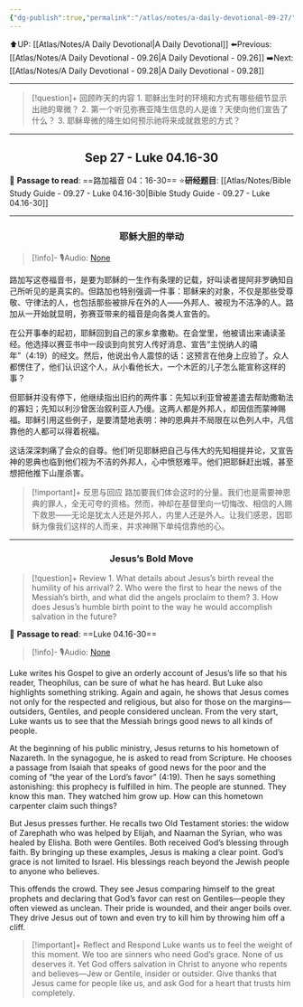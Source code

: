 ```yaml
---
{"dg-publish":true,"permalink":"/atlas/notes/a-daily-devotional-09-27/"}
---
```


 ⬆️UP: [[Atlas/Notes/A Daily Devotional\|A Daily Devotional]]
⬅️Previous: [[Atlas/Notes/A Daily Devotional - 09.26\|A Daily Devotional - 09.26]]
➡️Next: [[Atlas/Notes/A Daily Devotional - 09.28\|A Daily Devotional - 09.28]]

---

> [!question]+ 回顾昨天的内容
> 1.⁠ ⁠耶稣出生时的环境和方式有哪些细节显示出祂的卑微？
2.⁠ ⁠第一个听见弥赛亚降生信息的人是谁？天使向他们宣告了什么？
3.⁠ ⁠耶稣卑微的降生如何预示祂将来成就救恩的方式？



---
## <center>Sep  27 - Luke 04.16-30</center>

📖 **Passage to read**: ==路加福音 04：16-30==
⭐**研经题目**: [[Atlas/Notes/Bible Study Guide - 09.27 - Luke 04.16-30\|Bible Study Guide - 09.27 - Luke 04.16-30]]

---
### <center>耶稣大胆的举动</center>

> [!info]- 🎙️Audio: [None]()

路加写这卷福音书，是要为耶稣的一生作有条理的记载，好叫读者提阿非罗确知自己所听见的是真实的。但路加也特别强调一件事：耶稣来的对象，不仅是那些受尊敬、守律法的人，也包括那些被排斥在外的人——外邦人、被视为不洁净的人。路加从一开始就显明，弥赛亚带来的福音是向各类人宣告的。

在公开事奉的起初，耶稣回到自己的家乡拿撒勒。在会堂里，他被请出来诵读圣经。他选择以赛亚书中一段谈到向贫穷人传好消息、宣告“主悦纳人的禧年”（4:19）的经文。然后，他说出令人震惊的话：这预言在他身上应验了。众人都愣住了，他们认识这个人，从小看他长大，一个木匠的儿子怎么能宣称这样的事？

但耶稣并没有停下，他继续指出旧约的两件事：先知以利亚曾被差遣去帮助撒勒法的寡妇；先知以利沙曾医治叙利亚人乃缦。这两人都是外邦人，却因信而蒙神赐福。耶稣引用这些例子，是要清楚地表明：神的恩典并不局限在以色列人中，凡信靠他的人都可以得着祝福。

这话深深刺痛了会众的自尊。他们听见耶稣把自己与伟大的先知相提并论，又宣告神的恩典也临到他们视为不洁的外邦人，心中愤怒难平。他们把耶稣赶出城，甚至想把他推下山崖杀害。

> [!important]+ 反思与回应
路加要我们体会这时的分量。我们也是需要神恩典的罪人，全无可夸的资格。然而，神却在基督里向一切悔改、相信的人赐下救恩——无论是犹太人还是外邦人，内里人还是外人。让我们感恩，因耶稣为像我们这样的人而来，并求神赐下单纯信靠他的心。


---
### <center>Jesus’s Bold Move</center>

> [!question]+ Review
> 1.⁠ ⁠What details about Jesus’s birth reveal the humility of his arrival?
2.⁠ ⁠Who were the first to hear the news of the Messiah’s birth, and what did the angels proclaim to them?
3.⁠ ⁠How does Jesus’s humble birth point to the way he would accomplish salvation in the future?

📖 **Passage to read**: ==Luke 04.16-30==

> [!info]- 🎙️Audio: [None]()  

Luke writes his Gospel to give an orderly account of Jesus’s life so that his reader, Theophilus, can be sure of what he has heard. But Luke also highlights something striking. Again and again, he shows that Jesus comes not only for the respected and religious, but also for those on the margins—outsiders, Gentiles, and people considered unclean. From the very start, Luke wants us to see that the Messiah brings good news to all kinds of people.

At the beginning of his public ministry, Jesus returns to his hometown of Nazareth. In the synagogue, he is asked to read from Scripture. He chooses a passage from Isaiah that speaks of good news for the poor and the coming of “the year of the Lord’s favor” (4:19). Then he says something astonishing: this prophecy is fulfilled in him. The people are stunned. They know this man. They watched him grow up. How can this hometown carpenter claim such things?

But Jesus presses further. He recalls two Old Testament stories: the widow of Zarephath who was helped by Elijah, and Naaman the Syrian, who was healed by Elisha. Both were Gentiles. Both received God’s blessing through faith. By bringing up these examples, Jesus is making a clear point. God’s grace is not limited to Israel. His blessings reach beyond the Jewish people to anyone who believes.

This offends the crowd. They see Jesus comparing himself to the great prophets and declaring that God’s favor can rest on Gentiles—people they often viewed as unclean. Their pride is wounded, and their anger boils over. They drive Jesus out of town and even try to kill him by throwing him off a cliff.

> [!important]+ Reflect and Respond
Luke wants us to feel the weight of this moment. We too are sinners who need God’s grace. None of us deserves it. Yet God offers salvation in Christ to anyone who repents and believes—Jew or Gentile, insider or outsider. Give thanks that Jesus came for people like us, and ask God for a heart that trusts him completely.
